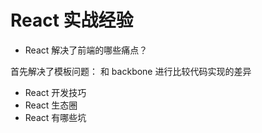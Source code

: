 # React 实战经验

* React 解决了前端的哪些痛点？

首先解决了模板问题：
和 backbone 进行比较代码实现的差异

* React 开发技巧
* React 生态圈
* React 有哪些坑
